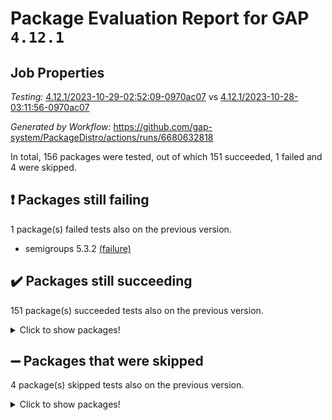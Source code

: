 # Package Evaluation Report for GAP `4.12.1`

## Job Properties

*Testing:* [4.12.1/2023-10-29-02:52:09-0970ac07](https://github.com/gap-system/PackageDistro/blob/data/reports/4.12.1/2023-10-29-02:52:09-0970ac07) vs [4.12.1/2023-10-28-03:11:56-0970ac07](https://github.com/gap-system/PackageDistro/blob/data/reports/4.12.1/2023-10-28-03:11:56-0970ac07)

*Generated by Workflow:* https://github.com/gap-system/PackageDistro/actions/runs/6680632818

In total, 156 packages were tested, out of which 151 succeeded, 1 failed and 4 were skipped.

## :exclamation: Packages still failing

1 package(s) failed tests also on the previous version.
- semigroups 5.3.2 [(failure)](https://github.com/gap-system/PackageDistro/actions/runs/6680632818/job/18154180949)

## :heavy_check_mark: Packages still succeeding

151 package(s) succeeded tests also on the previous version.
<details><summary>Click to show packages!</summary>

- 4ti2interface 2023.02-04 [(success)](https://github.com/gap-system/PackageDistro/actions/runs/6680632818/job/18154172230)
- ace 5.6.2 [(success)](https://github.com/gap-system/PackageDistro/actions/runs/6680632818/job/18154172320)
- aclib 1.3.2 [(success)](https://github.com/gap-system/PackageDistro/actions/runs/6680632818/job/18154172409)
- agt 0.3.1 [(success)](https://github.com/gap-system/PackageDistro/actions/runs/6680632818/job/18154172497)
- alnuth 3.2.1 [(success)](https://github.com/gap-system/PackageDistro/actions/runs/6680632818/job/18154172584)
- anupq 3.3.0 [(success)](https://github.com/gap-system/PackageDistro/actions/runs/6680632818/job/18154172649)
- atlasrep 2.1.7 [(success)](https://github.com/gap-system/PackageDistro/actions/runs/6680632818/job/18154172738)
- autodoc 2023.06.19 [(success)](https://github.com/gap-system/PackageDistro/actions/runs/6680632818/job/18154173464)
- automata 1.15 [(success)](https://github.com/gap-system/PackageDistro/actions/runs/6680632818/job/18154173608)
- automgrp 1.3.2 [(success)](https://github.com/gap-system/PackageDistro/actions/runs/6680632818/job/18154173714)
- autpgrp 1.11 [(success)](https://github.com/gap-system/PackageDistro/actions/runs/6680632818/job/18154173801)
- cap 2023.10-07 [(success)](https://github.com/gap-system/PackageDistro/actions/runs/6680632818/job/18154173900)
- caratinterface 2.3.5 [(success)](https://github.com/gap-system/PackageDistro/actions/runs/6680632818/job/18154174091)
- cddinterface 2022.11.01 [(success)](https://github.com/gap-system/PackageDistro/actions/runs/6680632818/job/18154174345)
- circle 1.6.6 [(success)](https://github.com/gap-system/PackageDistro/actions/runs/6680632818/job/18154174515)
- classicpres 1.22 [(success)](https://github.com/gap-system/PackageDistro/actions/runs/6680632818/job/18154174582)
- cohomolo 1.6.11 [(success)](https://github.com/gap-system/PackageDistro/actions/runs/6680632818/job/18154174656)
- congruence 1.2.5 [(success)](https://github.com/gap-system/PackageDistro/actions/runs/6680632818/job/18154174721)
- corelg 1.56 [(success)](https://github.com/gap-system/PackageDistro/actions/runs/6680632818/job/18154174776)
- crime 1.6 [(success)](https://github.com/gap-system/PackageDistro/actions/runs/6680632818/job/18154174828)
- crisp 1.4.6 [(success)](https://github.com/gap-system/PackageDistro/actions/runs/6680632818/job/18154174887)
- crypting 0.10.4 [(success)](https://github.com/gap-system/PackageDistro/actions/runs/6680632818/job/18154174948)
- cryst 4.1.26 [(success)](https://github.com/gap-system/PackageDistro/actions/runs/6680632818/job/18154175002)
- crystcat 1.1.10 [(success)](https://github.com/gap-system/PackageDistro/actions/runs/6680632818/job/18154175053)
- ctbllib 1.3.6 [(success)](https://github.com/gap-system/PackageDistro/actions/runs/6680632818/job/18154175112)
- cubefree 1.19 [(success)](https://github.com/gap-system/PackageDistro/actions/runs/6680632818/job/18154175166)
- curlinterface 2.3.2 [(success)](https://github.com/gap-system/PackageDistro/actions/runs/6680632818/job/18154175224)
- cvec 2.8.1 [(success)](https://github.com/gap-system/PackageDistro/actions/runs/6680632818/job/18154175270)
- datastructures 0.3.0 [(success)](https://github.com/gap-system/PackageDistro/actions/runs/6680632818/job/18154175458)
- deepthought 1.0.6 [(success)](https://github.com/gap-system/PackageDistro/actions/runs/6680632818/job/18154175503)
- design 1.8 [(success)](https://github.com/gap-system/PackageDistro/actions/runs/6680632818/job/18154175542)
- difsets 2.3.1 [(success)](https://github.com/gap-system/PackageDistro/actions/runs/6680632818/job/18154175594)
- digraphs 1.6.3 [(success)](https://github.com/gap-system/PackageDistro/actions/runs/6680632818/job/18154175647)
- edim 1.3.7 [(success)](https://github.com/gap-system/PackageDistro/actions/runs/6680632818/job/18154175700)
- example 4.3.4 [(success)](https://github.com/gap-system/PackageDistro/actions/runs/6680632818/job/18154175748)
- examplesforhomalg 2023.10-01 [(success)](https://github.com/gap-system/PackageDistro/actions/runs/6680632818/job/18154175811)
- factint 1.6.3 [(success)](https://github.com/gap-system/PackageDistro/actions/runs/6680632818/job/18154175861)
- ferret 1.0.9 [(success)](https://github.com/gap-system/PackageDistro/actions/runs/6680632818/job/18154175910)
- fga 1.5.0 [(success)](https://github.com/gap-system/PackageDistro/actions/runs/6680632818/job/18154175955)
- fining 1.5.6 [(success)](https://github.com/gap-system/PackageDistro/actions/runs/6680632818/job/18154176006)
- float 1.0.3 [(success)](https://github.com/gap-system/PackageDistro/actions/runs/6680632818/job/18154176048)
- format 1.4.3 [(success)](https://github.com/gap-system/PackageDistro/actions/runs/6680632818/job/18154176087)
- forms 1.2.9 [(success)](https://github.com/gap-system/PackageDistro/actions/runs/6680632818/job/18154176132)
- fplsa 1.2.6 [(success)](https://github.com/gap-system/PackageDistro/actions/runs/6680632818/job/18154176176)
- fr 2.4.12 [(success)](https://github.com/gap-system/PackageDistro/actions/runs/6680632818/job/18154176211)
- francy 2.0.3 [(success)](https://github.com/gap-system/PackageDistro/actions/runs/6680632818/job/18154176252)
- fwtree 1.3 [(success)](https://github.com/gap-system/PackageDistro/actions/runs/6680632818/job/18154176300)
- gapdoc 1.6.6 [(success)](https://github.com/gap-system/PackageDistro/actions/runs/6680632818/job/18154176352)
- gauss 2023.02-04 [(success)](https://github.com/gap-system/PackageDistro/actions/runs/6680632818/job/18154176404)
- gaussforhomalg 2023.10-01 [(success)](https://github.com/gap-system/PackageDistro/actions/runs/6680632818/job/18154176453)
- gbnp 1.0.5 [(success)](https://github.com/gap-system/PackageDistro/actions/runs/6680632818/job/18154176502)
- generalizedmorphismsforcap 2023.08-02 [(success)](https://github.com/gap-system/PackageDistro/actions/runs/6680632818/job/18154176552)
- genss 1.6.8 [(success)](https://github.com/gap-system/PackageDistro/actions/runs/6680632818/job/18154176606)
- gradedmodules 2023.09-01 [(success)](https://github.com/gap-system/PackageDistro/actions/runs/6680632818/job/18154176658)
- gradedringforhomalg 2023.08-01 [(success)](https://github.com/gap-system/PackageDistro/actions/runs/6680632818/job/18154176707)
- grape 4.9.0 [(success)](https://github.com/gap-system/PackageDistro/actions/runs/6680632818/job/18154176760)
- groupoids 1.73 [(success)](https://github.com/gap-system/PackageDistro/actions/runs/6680632818/job/18154176814)
- grpconst 2.6.4 [(success)](https://github.com/gap-system/PackageDistro/actions/runs/6680632818/job/18154176861)
- guarana 0.96.3 [(success)](https://github.com/gap-system/PackageDistro/actions/runs/6680632818/job/18154176912)
- guava 3.18 [(success)](https://github.com/gap-system/PackageDistro/actions/runs/6680632818/job/18154176953)
- hap 1.60 [(success)](https://github.com/gap-system/PackageDistro/actions/runs/6680632818/job/18154176988)
- hapcryst 0.1.15 [(success)](https://github.com/gap-system/PackageDistro/actions/runs/6680632818/job/18154177023)
- hecke 1.5.3 [(success)](https://github.com/gap-system/PackageDistro/actions/runs/6680632818/job/18154177068)
- help 3.5 [(success)](https://github.com/gap-system/PackageDistro/actions/runs/6680632818/job/18154177130)
- homalg 2023.10-01 [(success)](https://github.com/gap-system/PackageDistro/actions/runs/6680632818/job/18154177176)
- homalgtocas 2023.08-01 [(success)](https://github.com/gap-system/PackageDistro/actions/runs/6680632818/job/18154177243)
- idrel 2.45 [(success)](https://github.com/gap-system/PackageDistro/actions/runs/6680632818/job/18154177304)
- images 1.3.1 [(success)](https://github.com/gap-system/PackageDistro/actions/runs/6680632818/job/18154177375)
- intpic 0.3.0 [(success)](https://github.com/gap-system/PackageDistro/actions/runs/6680632818/job/18154177447)
- io 4.8.2 [(success)](https://github.com/gap-system/PackageDistro/actions/runs/6680632818/job/18154177525)
- io_forhomalg 2023.02-04 [(success)](https://github.com/gap-system/PackageDistro/actions/runs/6680632818/job/18154177604)
- irredsol 1.4.4 [(success)](https://github.com/gap-system/PackageDistro/actions/runs/6680632818/job/18154177670)
- json 2.1.1 [(success)](https://github.com/gap-system/PackageDistro/actions/runs/6680632818/job/18154177744)
- jupyterkernel 1.5.0 [(success)](https://github.com/gap-system/PackageDistro/actions/runs/6680632818/job/18154177821)
- jupyterviz 1.5.6 [(success)](https://github.com/gap-system/PackageDistro/actions/runs/6680632818/job/18154177905)
- kan 1.36 [(success)](https://github.com/gap-system/PackageDistro/actions/runs/6680632818/job/18154177999)
- kbmag 1.5.11 [(success)](https://github.com/gap-system/PackageDistro/actions/runs/6680632818/job/18154178067)
- laguna 3.9.6 [(success)](https://github.com/gap-system/PackageDistro/actions/runs/6680632818/job/18154178145)
- liealgdb 2.2.1 [(success)](https://github.com/gap-system/PackageDistro/actions/runs/6680632818/job/18154178217)
- liepring 2.8 [(success)](https://github.com/gap-system/PackageDistro/actions/runs/6680632818/job/18154178290)
- liering 2.4.2 [(success)](https://github.com/gap-system/PackageDistro/actions/runs/6680632818/job/18154178367)
- linearalgebraforcap 2023.10-04 [(success)](https://github.com/gap-system/PackageDistro/actions/runs/6680632818/job/18154178453)
- localizeringforhomalg 2023.10-01 [(success)](https://github.com/gap-system/PackageDistro/actions/runs/6680632818/job/18154178531)
- loops 3.4.3 [(success)](https://github.com/gap-system/PackageDistro/actions/runs/6680632818/job/18154178605)
- lpres 1.0.3 [(success)](https://github.com/gap-system/PackageDistro/actions/runs/6680632818/job/18154178671)
- majoranaalgebras 1.5.1 [(success)](https://github.com/gap-system/PackageDistro/actions/runs/6680632818/job/18154178745)
- mapclass 1.4.6 [(success)](https://github.com/gap-system/PackageDistro/actions/runs/6680632818/job/18154178818)
- matgrp 0.70 [(success)](https://github.com/gap-system/PackageDistro/actions/runs/6680632818/job/18154178888)
- matricesforhomalg 2023.10-01 [(success)](https://github.com/gap-system/PackageDistro/actions/runs/6680632818/job/18154178960)
- modisom 2.5.4 [(success)](https://github.com/gap-system/PackageDistro/actions/runs/6680632818/job/18154179012)
- modulepresentationsforcap 2023.10-01 [(success)](https://github.com/gap-system/PackageDistro/actions/runs/6680632818/job/18154179080)
- modules 2023.10-01 [(success)](https://github.com/gap-system/PackageDistro/actions/runs/6680632818/job/18154179139)
- monoidalcategories 2023.10-01 [(success)](https://github.com/gap-system/PackageDistro/actions/runs/6680632818/job/18154179238)
- nconvex 2022.09-01 [(success)](https://github.com/gap-system/PackageDistro/actions/runs/6680632818/job/18154179316)
- nilmat 1.4.2 [(success)](https://github.com/gap-system/PackageDistro/actions/runs/6680632818/job/18154179376)
- nock 1.5 [(success)](https://github.com/gap-system/PackageDistro/actions/runs/6680632818/job/18154179435)
- normalizinterface 1.3.6 [(success)](https://github.com/gap-system/PackageDistro/actions/runs/6680632818/job/18154179500)
- nq 2.5.10 [(success)](https://github.com/gap-system/PackageDistro/actions/runs/6680632818/job/18154179568)
- numericalsgps 1.3.1 [(success)](https://github.com/gap-system/PackageDistro/actions/runs/6680632818/job/18154179619)
- openmath 11.5.3 [(success)](https://github.com/gap-system/PackageDistro/actions/runs/6680632818/job/18154179653)
- orb 4.9.0 [(success)](https://github.com/gap-system/PackageDistro/actions/runs/6680632818/job/18154179706)
- packagemanager 1.4.1 [(success)](https://github.com/gap-system/PackageDistro/actions/runs/6680632818/job/18154179765)
- patternclass 2.4.3 [(success)](https://github.com/gap-system/PackageDistro/actions/runs/6680632818/job/18154179811)
- permut 2.0.4 [(success)](https://github.com/gap-system/PackageDistro/actions/runs/6680632818/job/18154179860)
- polenta 1.3.10 [(success)](https://github.com/gap-system/PackageDistro/actions/runs/6680632818/job/18154179928)
- polymaking 0.8.7 [(success)](https://github.com/gap-system/PackageDistro/actions/runs/6680632818/job/18154179988)
- primgrp 3.4.4 [(success)](https://github.com/gap-system/PackageDistro/actions/runs/6680632818/job/18154180048)
- profiling 2.5.4 [(success)](https://github.com/gap-system/PackageDistro/actions/runs/6680632818/job/18154180103)
- qpa 1.34 [(success)](https://github.com/gap-system/PackageDistro/actions/runs/6680632818/job/18154180166)
- quagroup 1.8.3 [(success)](https://github.com/gap-system/PackageDistro/actions/runs/6680632818/job/18154180226)
- radiroot 2.9 [(success)](https://github.com/gap-system/PackageDistro/actions/runs/6680632818/job/18154180290)
- rcwa 4.7.1 [(success)](https://github.com/gap-system/PackageDistro/actions/runs/6680632818/job/18154180368)
- rds 1.8 [(success)](https://github.com/gap-system/PackageDistro/actions/runs/6680632818/job/18154180443)
- recog 1.4.2 [(success)](https://github.com/gap-system/PackageDistro/actions/runs/6680632818/job/18154180510)
- repndecomp 1.3.0 [(success)](https://github.com/gap-system/PackageDistro/actions/runs/6680632818/job/18154180569)
- repsn 3.1.1 [(success)](https://github.com/gap-system/PackageDistro/actions/runs/6680632818/job/18154180627)
- resclasses 4.7.3 [(success)](https://github.com/gap-system/PackageDistro/actions/runs/6680632818/job/18154180697)
- ringsforhomalg 2023.09-01 [(success)](https://github.com/gap-system/PackageDistro/actions/runs/6680632818/job/18154180761)
- sco 2023.08-01 [(success)](https://github.com/gap-system/PackageDistro/actions/runs/6680632818/job/18154180832)
- scscp 2.4.1 [(success)](https://github.com/gap-system/PackageDistro/actions/runs/6680632818/job/18154180892)
- sglppow 2.3 [(success)](https://github.com/gap-system/PackageDistro/actions/runs/6680632818/job/18154181009)
- sgpviz 0.999.5 [(success)](https://github.com/gap-system/PackageDistro/actions/runs/6680632818/job/18154181068)
- simpcomp 2.1.14 [(success)](https://github.com/gap-system/PackageDistro/actions/runs/6680632818/job/18154181135)
- singular 2023.02.09 [(success)](https://github.com/gap-system/PackageDistro/actions/runs/6680632818/job/18154181195)
- sl2reps 1.1 [(success)](https://github.com/gap-system/PackageDistro/actions/runs/6680632818/job/18154181242)
- sla 1.5.3 [(success)](https://github.com/gap-system/PackageDistro/actions/runs/6680632818/job/18154181285)
- smallgrp 1.5.3 [(success)](https://github.com/gap-system/PackageDistro/actions/runs/6680632818/job/18154181335)
- smallsemi 0.6.13 [(success)](https://github.com/gap-system/PackageDistro/actions/runs/6680632818/job/18154181386)
- sonata 2.9.6 [(success)](https://github.com/gap-system/PackageDistro/actions/runs/6680632818/job/18154181434)
- sophus 1.27 [(success)](https://github.com/gap-system/PackageDistro/actions/runs/6680632818/job/18154181474)
- sotgrps 1.2 [(success)](https://github.com/gap-system/PackageDistro/actions/runs/6680632818/job/18154181508)
- spinsym 1.5.2 [(success)](https://github.com/gap-system/PackageDistro/actions/runs/6680632818/job/18154181567)
- standardff 1.0 [(success)](https://github.com/gap-system/PackageDistro/actions/runs/6680632818/job/18154181610)
- symbcompcc 1.3.2 [(success)](https://github.com/gap-system/PackageDistro/actions/runs/6680632818/job/18154181644)
- thelma 1.3 [(success)](https://github.com/gap-system/PackageDistro/actions/runs/6680632818/job/18154181682)
- tomlib 1.2.9 [(success)](https://github.com/gap-system/PackageDistro/actions/runs/6680632818/job/18154181734)
- toolsforhomalg 2023.10-01 [(success)](https://github.com/gap-system/PackageDistro/actions/runs/6680632818/job/18154181785)
- toric 1.9.5 [(success)](https://github.com/gap-system/PackageDistro/actions/runs/6680632818/job/18154181817)
- toricvarieties 2022.07.13 [(success)](https://github.com/gap-system/PackageDistro/actions/runs/6680632818/job/18154181852)
- transgrp 3.6.4 [(success)](https://github.com/gap-system/PackageDistro/actions/runs/6680632818/job/18154181885)
- ugaly 4.1.3 [(success)](https://github.com/gap-system/PackageDistro/actions/runs/6680632818/job/18154181915)
- unipot 1.5 [(success)](https://github.com/gap-system/PackageDistro/actions/runs/6680632818/job/18154181950)
- unitlib 4.2.0 [(success)](https://github.com/gap-system/PackageDistro/actions/runs/6680632818/job/18154181981)
- utils 0.84 [(success)](https://github.com/gap-system/PackageDistro/actions/runs/6680632818/job/18154182027)
- uuid 0.7 [(success)](https://github.com/gap-system/PackageDistro/actions/runs/6680632818/job/18154182065)
- walrus 0.9991 [(success)](https://github.com/gap-system/PackageDistro/actions/runs/6680632818/job/18154182112)
- wedderga 4.10.4 [(success)](https://github.com/gap-system/PackageDistro/actions/runs/6680632818/job/18154182166)
- xmod 2.91 [(success)](https://github.com/gap-system/PackageDistro/actions/runs/6680632818/job/18154182268)
- xmodalg 1.23 [(success)](https://github.com/gap-system/PackageDistro/actions/runs/6680632818/job/18154182302)
- yangbaxter 0.10.3 [(success)](https://github.com/gap-system/PackageDistro/actions/runs/6680632818/job/18154182348)
- zeromqinterface 0.14 [(success)](https://github.com/gap-system/PackageDistro/actions/runs/6680632818/job/18154182389)
</details>

## :heavy_minus_sign: Packages that were skipped

4 package(s) skipped tests also on the previous version.
<details><summary>Click to show packages!</summary>

- browse 1.8.21 [(skipped)](https://github.com/gap-system/PackageDistro/actions/runs/6680632818/job/18153934164)
- itc 1.5.1 [(skipped)](https://github.com/gap-system/PackageDistro/actions/runs/6680632818/job/18153934164)
- polycyclic 2.16 [(skipped)](https://github.com/gap-system/PackageDistro/actions/runs/6680632818/job/18153934164)
- xgap 4.31 [(skipped)](https://github.com/gap-system/PackageDistro/actions/runs/6680632818/job/18153934164)
</details>

